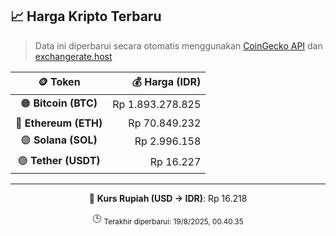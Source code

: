 

<!-- HARGA_KRIPTO -->
## 📈 Harga Kripto Terbaru

> Data ini diperbarui secara otomatis menggunakan [CoinGecko API](https://www.coingecko.com/) dan [exchangerate.host](https://exchangerate.host/)

<div align="center">

| 🪙 Token | 💰 Harga (IDR) |
|:------:|---------------:|
| 🟠 **Bitcoin (BTC)**   | Rp 1.893.278.825 |
| 🔵 **Ethereum (ETH)**  | Rp 70.849.232 |
| 🟣 **Solana (SOL)**    | Rp 2.996.158 |
| 🟢 **Tether (USDT)**   | Rp 16.227 |

---

💱 **Kurs Rupiah (USD → IDR)**: Rp 16.218

🕒 <sub>Terakhir diperbarui: 19/8/2025, 00.40.35</sub>

</div>
<!-- /HARGA_KRIPTO -->